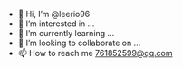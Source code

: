 - 👋 Hi, I’m @leerio96
- 👀 I’m interested in ...
- 🌱 I’m currently learning ...
- 💞️ I’m looking to collaborate on ...
- 📫 How to reach me 761852599@qq.com

<!---
leerio96/leerio96 is a ✨ special ✨ repository because its `README.md` (this file) appears on your GitHub profile.
You can click the Preview link to take a look at your changes.
--->
